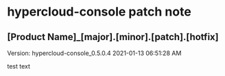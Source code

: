 # hypercloud-console patch note
## [Product Name]_[major].[minor].[patch].[hotfix]
Version: hypercloud-console_0.5.0.4
2021-01-13  06:51:28 AM

test text
